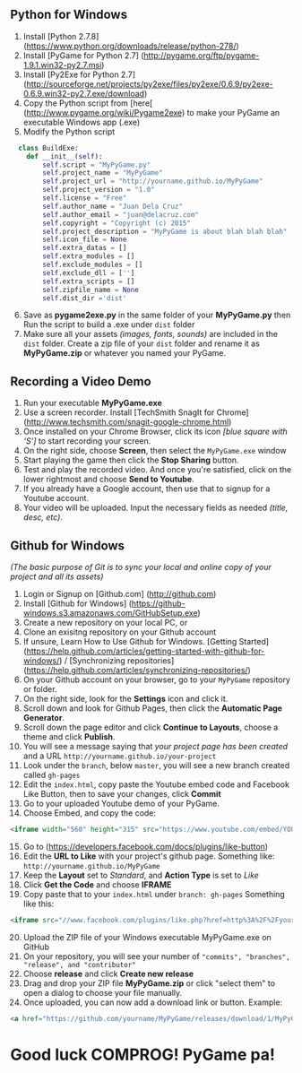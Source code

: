 ## Python for Windows

1. Install [Python 2.7.8] (https://www.python.org/downloads/release/python-278/)
2. Install [PyGame for Python 2.7] (http://pygame.org/ftp/pygame-1.9.1.win32-py2.7.msi)
3. Install [Py2Exe for Python 2.7] (http://sourceforge.net/projects/py2exe/files/py2exe/0.6.9/py2exe-0.6.9.win32-py2.7.exe/download)
4. Copy the Python script from [here[ (http://www.pygame.org/wiki/Pygame2exe) to make your PyGame an executable Windows app (.exe) 
5. Modify the Python script
```python
  class BuildExe:
    def __init__(self):
        self.script = "MyPyGame.py"
        self.project_name = "MyPyGame"
        self.project_url = "http://yourname.github.io/MyPyGame"
        self.project_version = "1.0"
        self.license = "Free"
        self.author_name = "Juan Dela Cruz"
        self.author_email = "juan@delacruz.com"
        self.copyright = "Copyright (c) 2015"
        self.project_description = "MyPyGame is about blah blah blah"
        self.icon_file = None
        self.extra_datas = []
        self.extra_modules = []
        self.exclude_modules = []
        self.exclude_dll = ['']
        self.extra_scripts = []
        self.zipfile_name = None
        self.dist_dir ='dist'
```
6. Save as **pygame2exe.py** in the same folder of your **MyPyGame.py** then Run the script to build a .exe under ```dist``` folder
7. Make sure all your assets *(images, fonts, sounds)* are included in the ```dist``` folder.
  Create a zip file of your ```dist``` folder and rename it as **MyPyGame.zip** or whatever you named your PyGame.

## Recording a Video Demo

1. Run your executable **MyPyGame.exe**
2. Use a screen recorder. Install [TechSmith SnagIt for Chrome] (http://www.techsmith.com/snagit-google-chrome.html)
3. Once installed on your Chrome Browser, click its icon *[blue square with 'S']* to start recording your screen.
4. On the right side, choose **Screen**, then select the ```MyPyGame.exe``` window
5. Start playing the game then click the **Stop Sharing** button.
6. Test and play the recorded video. And once you're satisfied, click on the lower rightmost and choose **Send to Youtube**.
7. If you already have a Google account, then use that to signup for a Youtube account.
8. Your video will be uploaded. Input the necessary fields as needed *(title, desc, etc)*.

## Github for Windows
*(The basic purpose of Git is to sync your local and online copy of your project and all its assets)*

1. Login or Signup on [Github.com] (http://github.com)
2. Install [Github for Windows] (https://github-windows.s3.amazonaws.com/GitHubSetup.exe)
3. Create a new repository on your local PC, or
4. Clone an exisitng repository on your Github account
5. If unsure, Learn How to Use Github for Windows. [Getting Started] (https://help.github.com/articles/getting-started-with-github-for-windows/) / [Synchronizing repositories] (https://help.github.com/articles/synchronizing-repositories/)
6. On your Github account on your browser, go to your ```MyPyGame``` repository or folder.
7. On the right side, look for the **Settings** icon and click it.
8. Scroll down and look for Github Pages, then click the **Automatic Page Generator**.
9. Scroll down the page editor and click **Continue to Layouts**, choose a theme and click **Publish**.
10. You will see a message saying that *your project page has been created* and a URL ```http://yourname.github.io/your-project```
11. Look under the ```branch```, below ```master```, you will see a new branch created called ```gh-pages```
12. Edit the ```index.html```, copy paste the Youtube embed code and Facebook Like Button, then to save your changes, click **Commit**
13. Go to your uploaded Youtube demo of your PyGame.
14. Choose Embed, and copy the code:
```html
<iframe width="560" height="315" src="https://www.youtube.com/embed/YOUR-YOUTUBE-VIDEO-ID" frameborder="0" allowfullscreen></iframe>
```
15. Go to (https://developers.facebook.com/docs/plugins/like-button)
16. Edit the **URL to Like** with your project's github page. Something like: ```http://yourname.github.io/MyPyGame```
17. Keep the **Layout** set to *Standard*, and **Action Type** is set to *Like*
18. Click **Get the Code** and choose **IFRAME**
19. Copy paste that to your ```index.html``` under ```branch: gh-pages``` Something like this:
```html
<iframe src="//www.facebook.com/plugins/like.php?href=http%3A%2F%2Fyourname.github.io%2FMyPyGame&amp;width&amp;layout=standard&amp;action=like&amp;show_faces=true&amp;share=true&amp;height=80" scrolling="no" frameborder="0" style="border:none; overflow:hidden; height:80px;" allowTransparency="true"></iframe>
```
20. Upload the ZIP file of your Windows executable MyPyGame.exe on GitHub
21. On your repository, you will see your number of ```"commits", "branches", "release", and "contributor"```
22. Choose **release** and click **Create new release**
23. Drag and drop your ZIP file **MyPyGame.zip** or click "select them" to open a dialog to choose your file manually.
24. Once uploaded, you can now add a download link or button. Example: 
```html
<a href="https://github.com/yourname/MyPyGame/releases/download/1/MyPyGame.zip">Download App</a>
```
# Good luck COMPROG! PyGame pa!
